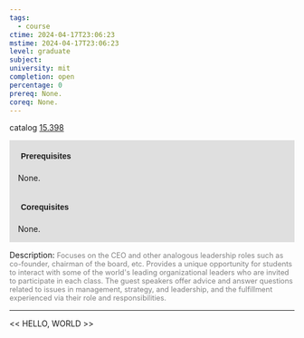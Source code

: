 ```yaml
---
tags:
  - course
ctime: 2024-04-17T23:06:23
mstime: 2024-04-17T23:06:23
level: graduate
subject: 
university: mit
completion: open
percentage: 0
prereq: None.
coreq: None.
---
```


catalog [15.398](http://student.mit.edu/catalog/m15b.html#15.398)

<span style="display: block; padding: 15px; background-color: rgb(100, 100, 100, 0.2);"><font id="m_prereq1136_0" style="display: block; font-family: Arial, sans-serif; font-weight: bold; padding: 5px">Prerequisites</font><br><span id="prereq1136_0">None.</span></span>
<span style="display: block; padding: 15px; background-color: rgb(100, 100, 100, 0.2);"><font id="m_coreq1136_0" style="display: block; font-family: Arial, sans-serif; font-weight: bold; padding: 5px">Corequisites</font><br><span id="coreq1136_0">None.</span></span>

<font style="">Description:</font>
<font style="color: grey; font-size: 0.8rem;">Focuses on the CEO and other analogous leadership roles such as co-founder, chairman of the board, etc. Provides a unique opportunity for students to interact with some of the world's leading organizational leaders who are invited to participate in each class. The guest speakers offer advice and answer questions related to issues in management, strategy, and leadership, and the fulfillment experienced via their role and responsibilities.</font>



---

<< HELLO, WORLD >>
